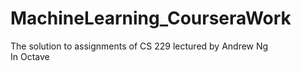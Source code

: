 # MachineLearning_CourseraWork
The solution to assignments of CS 229 lectured by Andrew Ng   
In Octave  

